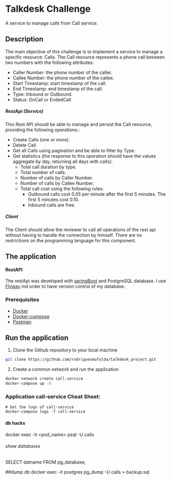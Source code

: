 # Talkdesk Challenge
A service to manage calls from Call service.

## Description
The main objective of this challenge is to implement a service to manage a specific resource: Calls. The Call resource represents a phone call between two numbers with the following attributes:

- Caller Number: the phone number of the caller.
- Callee Number: the phone number of the callee.
- Start Timestamp: start timestamp of the call.
- End Timestamp: end timestamp of the call.
- Type: Inbound or Outbound.
- Status: OnCall or EndedCall

##### RestApi (Service)
This Rest API should be able to manage and persist the Call resource, providing the following operations::

* Create Calls (one or more).
* Delete Call.
* Get all Calls using pagination and be able to filter by Type.
* Get statistics (the response to this operation should have the values aggregate by day, returning all days with calls):
    * Total call duration by type.
    * Total number of calls.
    * Number of calls by Caller Number.
    * Number of calls by Callee Number.
    * Total call cost using the following rules:
        * Outbound calls cost 0.05 per minute after the first 5 minutes. The first 5 minutes cost 0.10.
        * Inbound calls are free.

##### Client

The Client should allow the reviewer to call all operations of the rest api without having to handle the connection by himself. There are no restrictions on the programming language for this component.

## The application

#### RestAPI 

The restApi was developed with [springBoot] and PostgreSQL database.
I use [Flyway] ind order to have version control of my database.


### Prerequisites
* [Docker]
* [Docker-compose]
* [Postman]




## Run the application

1. Clone the Github repository to your local machine
```sh
git clone https://github.com/rodriguesmafalda/talkdesk_project.git
```

2. Create a common network and run the application
```sh
docker network create call-service
docker-compose up -d
```


### Application call-service Cheat Sheet:

```shell
# Get the logs of call-service
docker-compose logs -f call-service
```


#### db hacks
docker exec -it <pod_name> psql -U calls

###### show databases
SELECT datname FROM pg_database;

##dump db
docker exec -it postgres pg_dump -U calls > backup.sql






[Docker]: <https://www.docker.com/get-started>
[Docker-compose]: <https://docs.docker.com/compose/install/>
[springBoot]: <https://spring.io/projects/spring-boot/>
[Postman]: <https://learning.postman.com/docs/getting-started/introduction/>
[Flyway]: <https://flywaydb.org/documentation/getstarted/>

